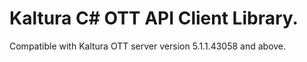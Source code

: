 # Kaltura C# OTT API Client Library.
Compatible with Kaltura OTT server version 5.1.1.43058 and above.
